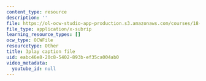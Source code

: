 ```yaml
---
content_type: resource
description: ''
file: https://ol-ocw-studio-app-production.s3.amazonaws.com/courses/18-06sc-linear-algebra-fall-2011/eabc46e820c85402893bef35ca004ab0_QQpvGlF_1Qo.vtt
file_type: application/x-subrip
learning_resource_types: []
ocw_type: OCWFile
resourcetype: Other
title: 3play caption file
uid: eabc46e8-20c8-5402-893b-ef35ca004ab0
video_metadata:
  youtube_id: null
---
```

